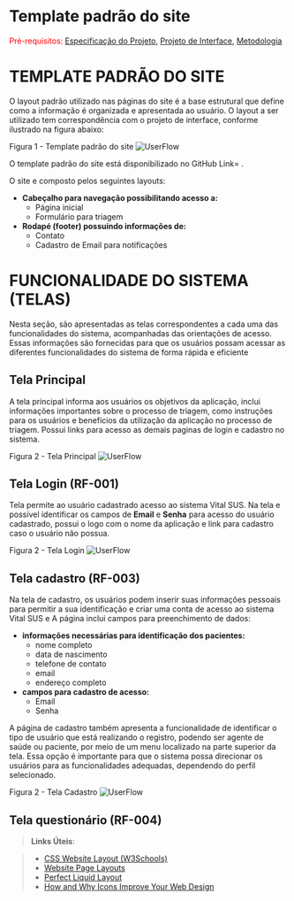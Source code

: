 # Template padrão do site

<span style="color:red">Pré-requisitos: <a href="2-Especificação do Projeto.md"> Especificação do Projeto</a></span>, <a href="3-Projeto de Interface.md"> Projeto de Interface</a>, <a href="4-Metodologia.md"> Metodologia</a>

# TEMPLATE PADRÃO DO SITE

O layout padrão utilizado nas páginas do site é a base estrutural que define como a informação é organizada e apresentada ao usuário. O layout a ser utilizado tem correspondência com o projeto de interface, conforme ilustrado na figura abaixo:

Figura 1 - Template padrão do site
![UserFlow](img/Template_padrão.png)

O template padrão do site está disponibilizado no GitHub Link= .

O site e composto pelos seguintes layouts:

- **Cabeçalho para navegação possibilitando acesso a:**
  - Página inicial
  - Formulário para triagem
- **Rodapé (footer) possuindo informações de:**
  - Contato
  - Cadastro de Email para notificações

# FUNCIONALIDADE DO SISTEMA (TELAS)

Nesta seção, são apresentadas as telas correspondentes a cada uma das funcionalidades do sistema, acompanhadas das orientações de acesso. Essas informações são fornecidas para que os usuários possam acessar as diferentes funcionalidades do sistema de forma rápida e eficiente

## Tela Principal

A tela principal informa aos usuários os objetivos da aplicação, inclui informações importantes sobre o processo de triagem, como instruções para os usuários e benefícios da utilização da aplicação no processo de triagem. Possui links para acesso as demais paginas de login e cadastro no sistema.

Figura 2 - Tela Principal
![UserFlow]()

## Tela Login (RF-001)

Tela permite ao usuário cadastrado acesso ao sistema Vital SUS. Na tela e possível identificar os campos de **Email** e **Senha** para acesso do usuário cadastrado, possui o logo com o nome da aplicação e link para cadastro caso o usuário não possua.

Figura 2 - Tela Login
![UserFlow]()

## Tela cadastro (RF-003)

Na tela de cadastro, os usuários podem inserir suas informações pessoais para permitir a sua identificação e criar uma conta de acesso ao sistema Vital SUS e A página inclui campos para preenchimento de dados:

- **informações necessárias para identificação dos pacientes:**
  - nome completo
  - data de nascimento
  - telefone de contato
  - email
  - endereço completo
- **campos para cadastro de acesso:**
  - Email
  - Senha

A página de cadastro também apresenta a funcionalidade de identificar o tipo de usuário que está realizando o registro, podendo ser agente de saúde ou paciente, por meio de um menu localizado na parte superior da tela. Essa opção é importante para que o sistema possa direcionar os usuários para as funcionalidades adequadas, dependendo do perfil selecionado.

Figura 2 - Tela Cadastro
![UserFlow]()

## Tela questionário (RF-004)

> **Links Úteis**:

> - [CSS Website Layout (W3Schools)](https://www.w3schools.com/css/css_website_layout.asp)
> - [Website Page Layouts](http://www.cellbiol.com/bioinformatics_web_development/chapter-3-your-first-web-page-learning-html-and-css/website-page-layouts/)
> - [Perfect Liquid Layout](https://matthewjamestaylor.com/perfect-liquid-layouts)
> - [How and Why Icons Improve Your Web Design](https://usabilla.com/blog/how-and-why-icons-improve-you-web-design/)
